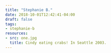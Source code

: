 ```yaml
---
title: "Stephanie B."
date: 2018-10-01T12:42:41-04:00
draft: false
tags:
- stephanie-b
resources:
- src: one.jpg
  title: Cindy eating crabs! In Seattle 2003.
---
```

